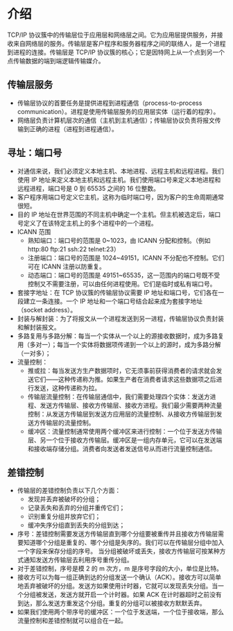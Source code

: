 # 介绍
TCP/IP 协议簇中的传输层位于应用层和网络层之间。它为应用层提供服务，并接收来自网络层的服务。传输层是客户程序和服务器程序之间的联络人，是一个进程到进程的连接。传输层是 TCP/IP 协议簇的核心；它是因特网上从一个点到另一个点传输数据的端到端逻辑传输媒介。

## 传输层服务
+ 传输层协议的首要任务是提供进程到进程通信（process-to-process communication）。进程是使用传输层服务的应用层实体（运行着的程序）。
+ 网络层负责计算机层次的通信（主机到主机通信）；传输层协议负责将报文传输到正确的进程（进程到进程通信）。

## 寻址：端口号
+ 对通信来说，我们必须定义本地主机、本地进程、远程主机和远程进程。我们使用 IP 地址来定义本地主机和远程主机。我们使用端口号来定义本地进程和远程进程，端口号是 0 到 65535 之间的 16 位整数。
+ 客户程序用端口号定义它主机，这称为临时端口号，因为客户的生命周期通常很短。
+ 目的 IP 地址在世界范围的不同主机中确定一个主机。但主机被选定后，端口号定义了在该特定主机上的多个进程中的一个进程。
+ ICANN 范围
  + 熟知端口：端口号的范围是 0~1023，由 ICANN 分配和控制。（例如 http:80 ftp:21 ssh:22 telnet:23）
  + 注册端口：端口号的范围是 1024~49151，ICANN 不分配也不控制。它们可在 ICANN 注册以防重复。
  + 动态端口：端口号的范围是 49151~65535，这一范围内的端口号既不受控制又不需要注册，可以由任何进程使用。它们是临时或私有端口号。
+ 套接字地址：在 TCP 协议簇的传输层协议需要 IP 地址和端口号，它们各在一段建立一条连接。一个 IP 地址和一个端口号结合起来成为套接字地址（socket address）。
+ 封装与解封装：为了将报文从一个进程发送到另一进程，传输层协议负责封装和解封装报文。
+ 多路复用与多路分解：每当一个实体从一个以上的源接收数据时，成为多路复用（多对一）；每当一个实体将数据项传递到一个以上的源时，成为多路分解（一对多）；
+ 流量控制：
  + 推或拉：每当发送方生产数据项时，它无须事前获得消费者的请求就会发送它们——这种传递称为推。如果生产者在消费者请求这些数据项之后进行发送，这种传递称为拉。
  + 传输层流量控制：在传输层通信中，我们需要处理四个实体：发送方进程、发送方传输层、接收方传输层、接收方进程。我们最少需要两种流量控制：从发送方传输层到发送方应用层的流量控制、从接收方传输层到发送方传输层的流量控制。
  + 缓冲区：流量控制通常使用两个缓冲区来进行控制：一个位于发送方传输层、另一个位于接收方传输层。缓冲区是一组内存单元，它可以在发送端和接收端存储分组。消费者向发送者发送信号从而进行流量控制通信。

## 差错控制
+ 传输层的差错控制负责以下几个方面：
  + 发现并丢弃被破坏的分组；
  + 记录丢失和丢弃的分组并重传它们；
  + 识别重复分组并放弃它们；
  + 缓冲失序分组直到丢失的分组到达；
+ 序号：差错控制需要发送方传输层直到哪个分组要被重传并且接收方传输层需要知道哪个分组是重复的、哪个分组是失序的。我们可以在传输层分组中加入一个字段来保存分组的序号。 当分组被破坏或丢失，接收方传输层可按某种方式通知发送方传输层去利用序号重传分组。
+ 对于差错控制，序号是模 2 的 m 次方，m 是序号字段的大小，单位是比特。
+ 接收方可以为每一组正确到达的分组发送一个确认（ACK）。接收方可以简单地丢弃被破坏的分组。发送方如果使用计时器，它就可以发现丢失分组。当一个分组被发送，发送方就开启一个计时器。如果 ACK 在计时器超时之前没有到达，那么发送方重发这个分组。重复的分组可以被接收方默默丢弃。
+ 如果我们使用两个带序号的缓冲区：一个位于发送端，一个位于接收端，那么流量控制和差错控制就可以组合在一起。
